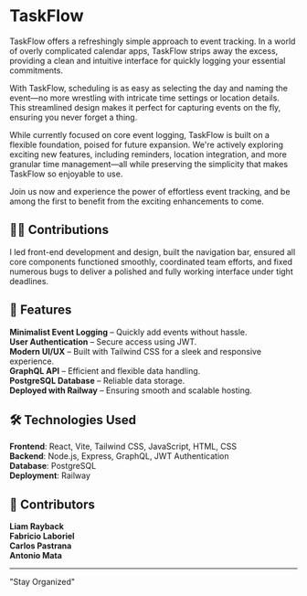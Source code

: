 # TaskFlow  

TaskFlow offers a refreshingly simple approach to event tracking. In a world of overly complicated calendar apps, TaskFlow strips away the excess, providing a clean and intuitive interface for quickly logging your essential commitments.  

With TaskFlow, scheduling is as easy as selecting the day and naming the event—no more wrestling with intricate time settings or location details. This streamlined design makes it perfect for capturing events on the fly, ensuring you never forget a thing.  

While currently focused on core event logging, TaskFlow is built on a flexible foundation, poised for future expansion. We're actively exploring exciting new features, including reminders, location integration, and more granular time management—all while preserving the simplicity that makes TaskFlow so enjoyable to use.  

Join us now and experience the power of effortless event tracking, and be among the first to benefit from the exciting enhancements to come.  

## ✍🏻 Contributions

I led front-end development and design, built the navigation bar, ensured all core components functioned smoothly, coordinated team efforts, and fixed numerous bugs to deliver a polished and fully working interface under tight deadlines.

## 🚀 Features  
**Minimalist Event Logging** – Quickly add events without hassle.  
**User Authentication** – Secure access using JWT.  
**Modern UI/UX** – Built with Tailwind CSS for a sleek and responsive experience.  
**GraphQL API** – Efficient and flexible data handling.  
**PostgreSQL Database** – Reliable data storage.  
**Deployed with Railway** – Ensuring smooth and scalable hosting.  

## 🛠 Technologies Used  
**Frontend**: React, Vite, Tailwind CSS, JavaScript, HTML, CSS  
**Backend**: Node.js, Express, GraphQL, JWT Authentication  
**Database**: PostgreSQL  
**Deployment**: Railway  

## 👥 Contributors  
**Liam Rayback**  
**Fabricio Laboriel**  
**Carlos Pastrana**  
**Antonio Mata**  

---

"Stay Organized"